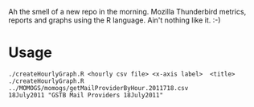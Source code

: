 Ah the smell of a new repo in the morning. Mozilla Thunderbird 
metrics, reports and graphs using the R language. 
Ain't nothing like it. :-)

# Usage

    ./createHourlyGraph.R <hourly csv file> <x-axis label>  <title>
    ./createHourlyGraph.R ../MOMOGS/momogs/getMailProviderByHour.2011718.csv 
    18July2011 "GSTB Mail Providers 18July2011" 
